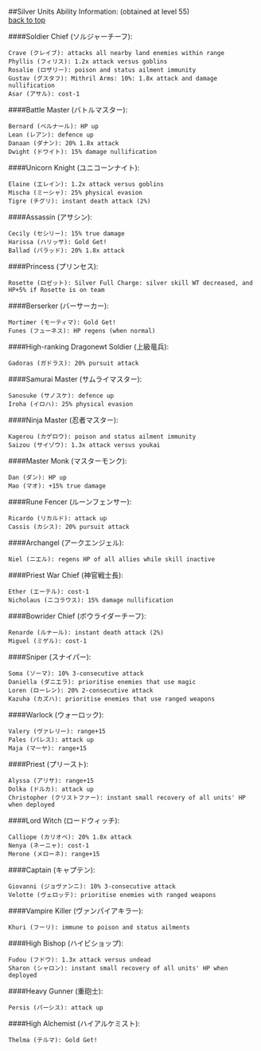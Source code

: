 ##Silver Units Ability Information:
(obtained at level 55)  
[back to top](README.md)  


####Soldier Chief (ソルジャーチーフ):
```
Crave (クレイブ): attacks all nearby land enemies within range
Phyllis (フィリス): 1.2x attack versus goblins
Rosalie (ロザリー): poison and status ailment immunity
Gustav (グスタフ): Mithril Arms: 10%: 1.8x attack and damage nullification
Asar (アサル): cost-1
```

####Battle Master (バトルマスター):
```
Bernard (ベルナール): HP up
Lean (レアン): defence up
Danaan (ダナン): 20% 1.8x attack
Dwight (ドワイト): 15% damage nullification
```

####Unicorn Knight (ユニコーンナイト):
```
Elaine (エレイン): 1.2x attack versus goblins
Mischa (ミーシャ): 25% physical evasion
Tigre (チグリ): instant death attack (2%)
```

####Assassin (アサシン):
```
Cecily (セシリー): 15% true damage
Harissa (ハリッサ): Gold Get!
Ballad (バラッド): 20% 1.8x attack
```

####Princess (プリンセス):
```
Rosette (ロゼット): Silver Full Charge: silver skill WT decreased, and HP+5% if Rosette is on team
```

####Berserker (バーサーカー):
```
Mortimer (モーティマ): Gold Get!
Funes (フューネス): HP regens (when normal)
```

####High-ranking Dragonewt Soldier (上級竜兵):
```
Gadoras (ガドラス): 20% pursuit attack
```

####Samurai Master (サムライマスター):
```
Sanosuke (サノスケ): defence up
Iroha (イロハ): 25% physical evasion
```

####Ninja Master (忍者マスター):
```
Kagerou (カゲロウ): poison and status ailment immunity
Saizou (サイゾウ): 1.3x attack versus youkai
```

####Master Monk (マスターモンク):
```
Dan (ダン): HP up
Mao (マオ): +15% true damage
```

####Rune Fencer (ルーンフェンサー):
```
Ricardo (リカルド): attack up
Cassis (カシス): 20% pursuit attack
```

####Archangel (アークエンジェル):
```
Niel (ニエル): regens HP of all allies while skill inactive
```

####Priest War Chief (神官戦士長):
```
Ether (エーテル): cost-1
Nicholaus (ニコラウス): 15% damage nullification
```

####Bowrider Chief (ボウライダーチーフ):
```
Renarde (ルナール): instant death attack (2%)
Miguel (ミゲル): cost-1
```

####Sniper (スナイパー):
```
Soma (ソーマ): 10% 3-consecutive attack
Daniella (ダニエラ): prioritise enemies that use magic
Loren (ローレン): 20% 2-consecutive attack
Kazuha (カズハ): prioritise enemies that use ranged weapons
```

####Warlock (ウォーロック):
```
Valery (ヴァレリー): range+15
Pales (パレス): attack up
Maja (マーヤ): range+15
```

####Priest (プリースト):
```
Alyssa (アリサ): range+15
Dolka (ドルカ): attack up
Christopher (クリストファー): instant small recovery of all units' HP when deployed
```

####Lord Witch (ロードウィッチ):
```
Calliope (カリオペ): 20% 1.8x attack
Nenya (ネーニャ): cost-1
Merone (メローネ): range+15
```

####Captain (キャプテン):
```
Giovanni (ジョヴァンニ): 10% 3-consecutive attack
Velotte (ヴェロッテ): prioritise enemies with ranged weapons
```

####Vampire Killer (ヴァンパイアキラー):
```
Khuri (フーリ): immune to poison and status ailments
```

####High Bishop (ハイビショップ):
```
Fudou (フドウ): 1.3x attack versus undead
Sharon (シャロン): instant small recovery of all units' HP when deployed
```

####Heavy Gunner (重砲士):
```
Persis (パーシス): attack up
```

####High Alchemist (ハイアルケミスト):
```
Thelma (テルマ): Gold Get!
```
